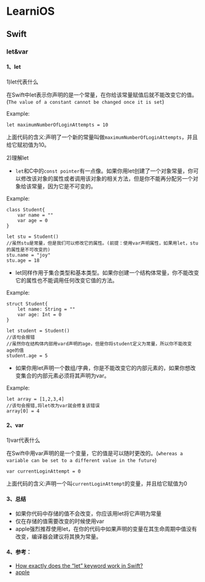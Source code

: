 # LearniOS

## Swift

### let&var

#### 1、let

1)let代表什么

在Swift中let表示你声明的是一个常量，在你给该常量赋值后就不能改变它的值。(`The value of a constant cannot be changed once it is set`)

Example:

```
let maximumNumberOfLoginAttempts = 10
```

上面代码的含义:声明了一个新的常量叫做`maximumNumberOfLoginAttempts`，并且给它赋初值为10。

2)理解let

* `let`和C中的`const pointer`有一点像。如果你用let创建了一个对象常量，你可以修改该对象的属性或者调用该对象的相关方法，但是你不能再分配另一个对象给该常量，因为它是不可变的。

Example:

```
class Student{
    var name = ""
    var age = 0
}

let stu = Student()
//虽然stu是常量，但是我们可以修改它的属性。(前提：使用var声明属性，如果用let，stu的属性是不可改变的)
stu.name = "joy"
stu.age = 18
```

* let同样作用于集合类型和基本类型。如果你创建一个结构体常量，你不能改变它的属性也不能调用任何改变它值的方法。

Example:

```
struct Student{
    let name: String = ""
    var age: Int = 0
}

let student = Student()
//该句会报错
//虽然你在结构体内部用vard声明的age，但是你将student定义为常量，所以你不能改变age的值
student.age = 5
```

* 如果你用let声明一个数组/字典，你是不能改变它的内部元素的，如果你想改变集合的内部元素必须将其声明为var。

Example:

```
let array = [1,2,3,4]
//该句会报错,将let改为var就会修复该错误
array[0] = 4
```

#### 2、var

1)var代表什么

在Swift中用var声明的是一个变量，它的值是可以随时更改的。(`whereas a variable can be set to a different value in the future`)

```
var currentLoginAttempt = 0
```

上面代码的含义:声明一个叫`currentLoginAttempt`的变量，并且给它赋值为0

#### 3、总结

* 如果你代码中存储的值不会改变，你应该用let将它声明为常量
* 仅在存储的值需要改变的时候使用var
* apple强烈推荐使用let，在你的代码中如果声明的变量在其生命周期中值没有改变，编译器会建议将其换为常量。

#### 4、参考：
* [How exactly does the “let” keyword work in Swift?](http://stackoverflow.com/questions/24002999/how-exactly-does-the-let-keyword-work-in-swift)
* [apple](https://developer.apple.com/library/content/documentation/Swift/Conceptual/Swift_Programming_Language/TheBasics.html#//apple_ref/doc/uid/TP40014097-CH5-ID309)
